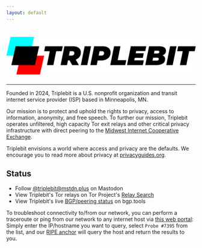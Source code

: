 ```yaml
---
layout: default
---
```


<script type="application/ld+json">
  {
    "@context" : "https://schema.org",
    "@type" : "WebSite",
    "name" : "Triplebit (AS 401332)",
    "alternateName" : "Triplebit",
    "url" : "https://www.triplebit.org",
    "mainEntity" : {
      "@context" : "https://schema.org",
      "@type" : "NGO",
      "name" : "Triplebit",
      "logo" : "https://www.triplebit.org/public/triplebit-social-pic.png",
      "url" : "https://www.triplebit.org",
      "description" : "Triplebit is a U.S. nonprofit organization and transit internet service provider based in Minneapolis, MN.",
      "disambiguatingDescription" : "Nonprofit internet service provider",
      "sameAs": [
        "https://mstdn.plus/@triplebit",
        "https://twitter.com/TriplebitNET",
        "https://www.peeringdb.com/net/37213"
      ]
    }
  }
</script>

# ![Triplebit](/public/triplebit-logo.svg "Triplebit logo")

---

Founded in 2024, Triplebit is a U.S. nonprofit organization and transit internet service provider (ISP) based in Minneapolis, MN.

Our mission is to protect and uphold the rights to privacy, access to information, anonymity, and free speech. To further our mission, Triplebit operates unfiltered, high capacity Tor exit relays and other critical privacy infrastructure with direct peering to the [Midwest Internet Cooperative Exchange](https://micemn.net/).

<!-- 
We enhance network privacy by:

- Operating infrastructure on hardware we own
- Peering directly with major content providers and content delivery networks, reducing middlemen ISPs
- Homing our services on major Internet Exchanges
-->

Triplebit envisions a world where access and privacy are the defaults. We encourage you to read more about privacy at [privacyguides.org](https://www.privacyguides.org).

## Status

- Follow <a href="https://mstdn.plus/@triplebit" rel="me">@triplebit@mstdn.plus</a> on Mastodon
- View Triplebit's Tor relays on Tor Project's [Relay Search](https://metrics.torproject.org/rs.html#search/as:401332)
- View Triplebit's live [BGP/peering status](https://bgp.tools/as/401332) on bgp.tools

To troubleshoot connectivity to/from our network, you can perform a traceroute or ping from our network to any internet host via [this web portal](https://bgp.he.net/AS401332#_traceroute): Simply enter the IP/hostname you want to query, select `Probe #7395` from the list, and our [RIPE anchor](https://atlas.ripe.net/probes/7395) will query the host and return the results to you.
